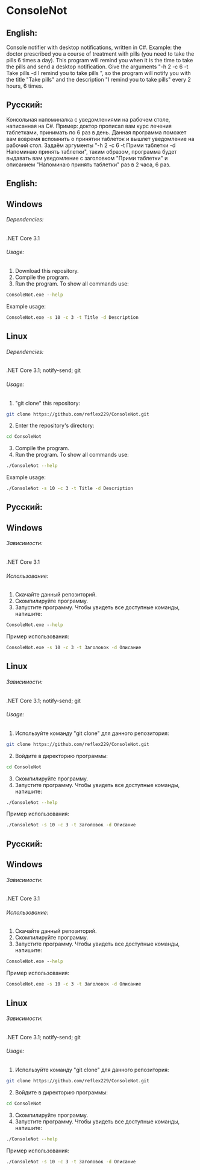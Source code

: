 # ConsoleNot
## English:
Console notifier with desktop notifications, written in C#.
Example: the doctor prescribed you a course of treatment with pills (you need to take
the pills 6 times a day).
This program will remind you when it is the time to take the pills and send a
desktop notification. Give the arguments "-h 2 -c 6 -t Take pills -d
I remind you to take pills ", so the program will notify you
with the title "Take pills" and the description "I remind you to take pills" every 2 hours,
6 times.
## Русский:
Консольная напоминалка с уведомлениями на рабочем столе, написанная на C#.
Пример: доктор прописал вам курс лечения таблетками, принимать по 6 раз в день.
Данная программа поможет вам вовремя вспомнить о принятии таблеток и вышлет
уведомление на рабочий стол. Задаём аргументы "-h 2 -c 6 -t Прими таблетки -d
Напоминаю принять таблетки", таким образом, программа будет выдавать вам уведомление
с заголовком "Прими таблетки" и описанием "Напоминаю принять таблетки" раз в 2 часа,
6 раз.

## English:
## Windows
###### Dependencies:
.NET Core 3.1
###### Usage:
1. Download this repository.
2. Compile the program.
3. Run the program. To show all commands use:
```cmd
ConsoleNot.exe --help
```
Example usage:
```cmd
ConsoleNot.exe -s 10 -c 3 -t Title -d Description
```
## Linux
###### Dependencies:
.NET Core 3.1; notify-send; git
###### Usage:
1. "git clone" this repository:
```bash
git clone https://github.com/reflex229/ConsoleNot.git
```
2. Enter the repository's directory:
```bash
cd ConsoleNot
```
3. Compile the program.
4. Run the program. To show all commands use:
```bash
./ConsoleNot --help
```
Example usage:
```cmd
./ConsoleNot -s 10 -c 3 -t Title -d Description
```
## Русский:
## Windows
###### Зависимости:
.NET Core 3.1
###### Использование:
1. Скачайте данный репозиторий.
2. Скомпилируйте программу.
3. Запустите программу. Чтобы увидеть все доступные команды, напишите:
```cmd
ConsoleNot.exe --help
```
Пример использования:
```cmd
ConsoleNot.exe -s 10 -c 3 -t Заголовок -d Описание
```
## Linux
###### Зависимости:
.NET Core 3.1; notify-send; git
###### Usage:
1. Используйте команду "git clone" для данного репозитория:
```bash
git clone https://github.com/reflex229/ConsoleNot.git
```
2. Войдите в директорию программы:
```bash
cd ConsoleNot
```
3. Скомпилируйте программу.
4. Запустите программу. Чтобы увидеть все доступные команды, напишите:
```bash
./ConsoleNot --help
```
Пример использования:
```cmd
./ConsoleNot -s 10 -c 3 -t Заголовок -d Описание
```
## Русский:
## Windows
###### Зависимости:
.NET Core 3.1
###### Использование:
1. Скачайте данный репозиторий.
2. Скомпилируйте программу.
3. Запустите программу. Чтобы увидеть все доступные команды, напишите:
```cmd
ConsoleNot.exe --help
```
Пример использования:
```cmd
ConsoleNot.exe -s 10 -c 3 -t Заголовок -d Описание
```
## Linux
###### Зависимости:
.NET Core 3.1; notify-send; git
###### Usage:
1. Используйте команду "git clone" для данного репозитория:
```bash
git clone https://github.com/reflex229/ConsoleNot.git
```
2. Войдите в директорию программы:
```bash
cd ConsoleNot
```
3. Скомпилируйте программу.
4. Запустите программу. Чтобы увидеть все доступные команды, напишите:
```bash
./ConsoleNot --help
```
Пример использования:
```cmd
./ConsoleNot -s 10 -c 3 -t Заголовок -d Описание
```
